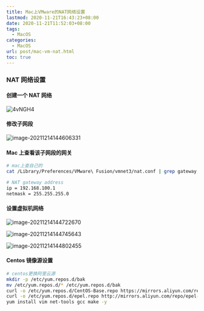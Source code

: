 ```yaml
---
title: Mac上VMware的NAT网络设置
lastmod: 2020-11-21T16:43:23+08:00
date: 2020-11-21T11:52:03+08:00
tags:
  - MacOS
categories:
  - MacOS
url: post/mac-vm-nat.html
toc: true
---
```


### NAT 网络设置

#### 创建一个 NAT 网络

<!-- more -->

![4vNGH4](https://klcc-img-1251900471.cos.ap-chengdu.myqcloud.com/img/4vNGH4.png)

#### 修改子网段

![image-20211214144606331](https://klcc-img-1251900471.cos.ap-chengdu.myqcloud.com/img/image-20211214144606331.png)

#### Mac 上查看该子网段的网关

```bash
# mac上查自己的
cat /Library/Preferences/VMware\ Fusion/vmnet3/nat.conf | grep gateway -A 2

# NAT gateway address
ip = 192.168.100.1
netmask = 255.255.255.0
```

#### 设置虚拟机网络

![image-20211214144722670](https://klcc-img-1251900471.cos.ap-chengdu.myqcloud.com/img/image-20211214144722670.png)

![image-20211214144745643](https://klcc-img-1251900471.cos.ap-chengdu.myqcloud.com/img/image-20211214144745643.png)

![image-20211214144802455](https://klcc-img-1251900471.cos.ap-chengdu.myqcloud.com/img/image-20211214144802455.png)

#### Centos 镜像源设置

```bash
# centos更换阿里云源
mkdir -p /etc/yum.repos.d/bak
mv /etc/yum.repos.d/* /etc/yum.repos.d/bak
curl -o /etc/yum.repos.d/CentOS-Base.repo https://mirrors.aliyun.com/repo/Centos-7.repo
curl -o /etc/yum.repos.d/epel.repo http://mirrors.aliyun.com/repo/epel-7.repo
yum install vim net-tools gcc make -y
```
